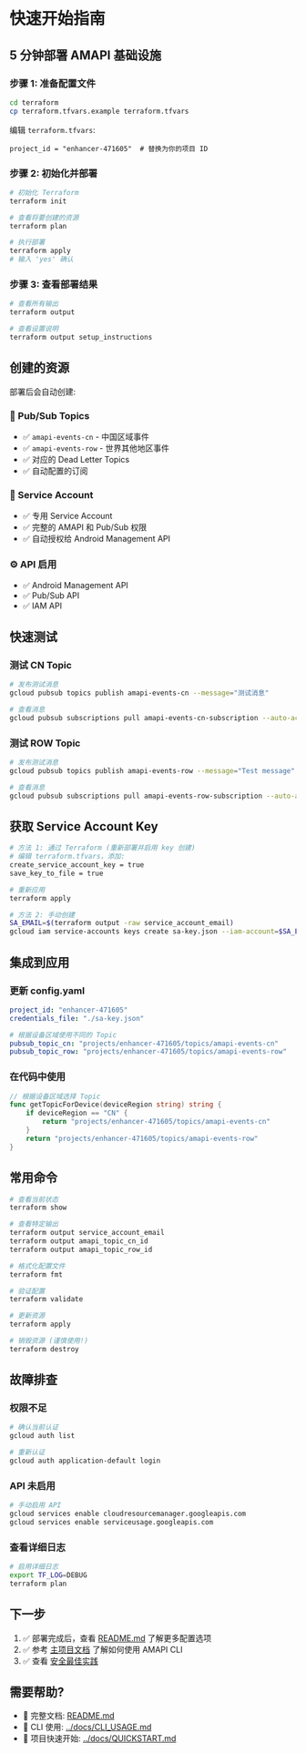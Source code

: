 # 快速开始指南

## 5 分钟部署 AMAPI 基础设施

### 步骤 1: 准备配置文件

```bash
cd terraform
cp terraform.tfvars.example terraform.tfvars
```

编辑 `terraform.tfvars`:
```hcl
project_id = "enhancer-471605"  # 替换为你的项目 ID
```

### 步骤 2: 初始化并部署

```bash
# 初始化 Terraform
terraform init

# 查看将要创建的资源
terraform plan

# 执行部署
terraform apply
# 输入 'yes' 确认
```

### 步骤 3: 查看部署结果

```bash
# 查看所有输出
terraform output

# 查看设置说明
terraform output setup_instructions
```

## 创建的资源

部署后会自动创建:

### 📨 Pub/Sub Topics
- ✅ `amapi-events-cn` - 中国区域事件
- ✅ `amapi-events-row` - 世界其他地区事件
- ✅ 对应的 Dead Letter Topics
- ✅ 自动配置的订阅

### 👤 Service Account
- ✅ 专用 Service Account
- ✅ 完整的 AMAPI 和 Pub/Sub 权限
- ✅ 自动授权给 Android Management API

### ⚙️ API 启用
- ✅ Android Management API
- ✅ Pub/Sub API
- ✅ IAM API

## 快速测试

### 测试 CN Topic
```bash
# 发布测试消息
gcloud pubsub topics publish amapi-events-cn --message="测试消息"

# 查看消息
gcloud pubsub subscriptions pull amapi-events-cn-subscription --auto-ack
```

### 测试 ROW Topic
```bash
# 发布测试消息
gcloud pubsub topics publish amapi-events-row --message="Test message"

# 查看消息
gcloud pubsub subscriptions pull amapi-events-row-subscription --auto-ack
```

## 获取 Service Account Key

```bash
# 方法 1: 通过 Terraform (重新部署并启用 key 创建)
# 编辑 terraform.tfvars，添加:
create_service_account_key = true
save_key_to_file = true

# 重新应用
terraform apply

# 方法 2: 手动创建
SA_EMAIL=$(terraform output -raw service_account_email)
gcloud iam service-accounts keys create sa-key.json --iam-account=$SA_EMAIL
```

## 集成到应用

### 更新 config.yaml

```yaml
project_id: "enhancer-471605"
credentials_file: "./sa-key.json"

# 根据设备区域使用不同的 Topic
pubsub_topic_cn: "projects/enhancer-471605/topics/amapi-events-cn"
pubsub_topic_row: "projects/enhancer-471605/topics/amapi-events-row"
```

### 在代码中使用

```go
// 根据设备区域选择 Topic
func getTopicForDevice(deviceRegion string) string {
    if deviceRegion == "CN" {
        return "projects/enhancer-471605/topics/amapi-events-cn"
    }
    return "projects/enhancer-471605/topics/amapi-events-row"
}
```

## 常用命令

```bash
# 查看当前状态
terraform show

# 查看特定输出
terraform output service_account_email
terraform output amapi_topic_cn_id
terraform output amapi_topic_row_id

# 格式化配置文件
terraform fmt

# 验证配置
terraform validate

# 更新资源
terraform apply

# 销毁资源 (谨慎使用!)
terraform destroy
```

## 故障排查

### 权限不足
```bash
# 确认当前认证
gcloud auth list

# 重新认证
gcloud auth application-default login
```

### API 未启用
```bash
# 手动启用 API
gcloud services enable cloudresourcemanager.googleapis.com
gcloud services enable serviceusage.googleapis.com
```

### 查看详细日志
```bash
# 启用详细日志
export TF_LOG=DEBUG
terraform plan
```

## 下一步

1. ✅ 部署完成后，查看 [README.md](README.md) 了解更多配置选项
2. ✅ 参考 [主项目文档](../README.md) 了解如何使用 AMAPI CLI
3. ✅ 查看 [安全最佳实践](README.md#安全最佳实践)

## 需要帮助?

- 📖 完整文档: [README.md](README.md)
- 🔧 CLI 使用: [../docs/CLI_USAGE.md](../docs/CLI_USAGE.md)
- 🚀 项目快速开始: [../docs/QUICKSTART.md](../docs/QUICKSTART.md)

